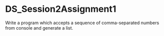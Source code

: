 # DS_Session2Assignment1

Write a program which accepts a sequence of comma-separated numbers from console
and generate a list.
